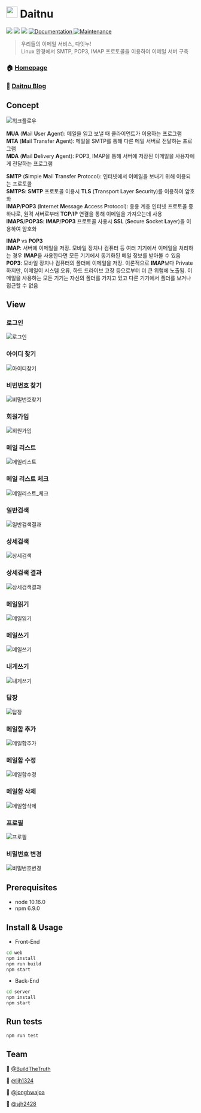 # <img width="30" src="https://user-images.githubusercontent.com/33617083/68571001-457a9d80-04a5-11ea-9a47-98c0fd36a1d9.png" style="margin:-5px 0px"> Daitnu

<p>
  <img src = 'https://img.shields.io/github/v/release/connect-foundation/2019-06?color=green' />
  <img src="https://img.shields.io/badge/node-10.16.0-blue.svg" />
  <img src="https://img.shields.io/badge/npm-6.9.0-blue.svg" />
  <a href="https://github.com/connect-foundation/2019-06#readme" target="_blank">
    <img alt="Documentation" src="https://img.shields.io/badge/documentation-yes-brightgreen.svg" />
  </a>
  <a href="https://github.com/connect-foundation/2019-06/graphs/commit-activity" target="_blank">
    <img alt="Maintenance" src="https://img.shields.io/badge/Maintained%3F-yes-green.svg" />
  </a>

</p>

> 우리들의 이메일 서비스, 다잇누!  
> Linux 환경에서 SMTP, POP3, IMAP 프로토콜을 이용하여 이메일 서버 구축

### 🏠 [Homepage](https://www.daitnu.com)

### :postbox: [Daitnu Blog](https://velog.io/@daitnu)

## Concept

![워크플로우](https://user-images.githubusercontent.com/31912670/70213083-df1f2d00-177b-11ea-8144-3c4e3a362ddf.png)

**MUA** (**M**ail **U**ser **A**gent): 메일을 읽고 보낼 때 클라이언트가 이용하는 프로그램<br>
**MTA** (**M**ail **T**ransfer **A**gent): 메일을 SMTP를 통해 다른 메일 서버로 전달하는 프로그램<br>
**MDA** (**M**ail **D**elivery **A**gent): POP3, IMAP을 통해 서버에 저장된 이메일을 사용자에게 전달하는 프로그램<br>

**SMTP** (**S**imple **M**ail **T**ransfer **P**rotocol): 인터넷에서 이메일을 보내기 위해 이용되는 프로토콜<br>
**SMTPS**: **SMTP** 프로토콜 이용시 **TLS** (**T**ransport **L**ayer **S**ecurity)를 이용하여 암호화<br>
**IMAP**/**POP3** (**I**nternet **M**essage **A**ccess **P**rotocol): 응용 계층 인터넷 프로토콜 중 하나로, 원격 서버로부터 **TCP**/**IP** 연결을 통해 이메일을 가져오는데 사용<br>
**IMAPS**/**POP3S**: **IMAP**/**POP3** 프로토콜 사용시 **SSL** (**S**ecure **S**ocket **L**ayer)을 이용하여 암호화<br>

**IMAP** vs **POP3**<br>
**IMAP**: 서버에 이메일을 저장. 모바일 장치나 컴퓨터 등 여러 기기에서 이메일을 처리하는 경우 **IMAP**을 사용한다면 모든 기기에서 동기화된 메일 정보를 받아볼 수 있음<br>
**POP3**: 모바일 장치나 컴퓨터의 폴더에 이메일을 저장. 이론적으로 **IMAP**보다 Private하지만, 이메일이 시스템 오류, 하드 드라이브 고장 등으로부터 더 큰 위험에 노출됨. 이메일을 사용하는 모든 기기는 자신의 폴더를 가지고 있고 다른 기기에서 폴더를 보거나 접근할 수 없음<br>

## View

### 로그인

![로그인](https://i.imgur.com/YFNnn8D.png)

### 아이디 찾기

![아이디찾기](https://user-images.githubusercontent.com/26241585/71305009-36c2c700-2411-11ea-8bd6-94429ff4169d.PNG)

### 비빈번호 찾기

![비밀번호찾기](https://user-images.githubusercontent.com/26241585/71305010-39bdb780-2411-11ea-9618-e1e42d511ae3.PNG)

### 회원가입

![회원가입](https://user-images.githubusercontent.com/31912670/69363195-60ce7f80-0cd3-11ea-9c5b-7dacffcad66c.png)

### 메일 리스트

![메일리스트](https://user-images.githubusercontent.com/26241585/71305032-886b5180-2411-11ea-9987-50a378af4998.PNG)

### 메일 리스트 체크

![메일리스트_체크](https://user-images.githubusercontent.com/26241585/71305033-8903e800-2411-11ea-88c4-006cc26f829c.PNG)

### 일반검색

![일반검색결과](https://user-images.githubusercontent.com/26241585/71305075-ded89000-2411-11ea-8b36-e109226d8f25.PNG)

### 상세검색

![상세검색](https://user-images.githubusercontent.com/26241585/71305072-de3ff980-2411-11ea-8bec-39f298820e8d.PNG)

### 상세검색 결과

![상세검색결과](https://user-images.githubusercontent.com/26241585/71305073-de3ff980-2411-11ea-9719-cc2cc296c19f.PNG)

### 메일읽기

![메일읽기](https://user-images.githubusercontent.com/26241585/71304810-d2066d00-240e-11ea-9ff9-ad9105105bf5.PNG)

### 메일쓰기

![메일쓰기](https://user-images.githubusercontent.com/26241585/71305040-a33dc600-2411-11ea-92cd-f798adeeda8b.PNG)

### 내게쓰기

![내게쓰기](https://user-images.githubusercontent.com/26241585/71305042-a3d65c80-2411-11ea-8575-353fb9fdb2fc.PNG)

### 답장

![답장](https://user-images.githubusercontent.com/26241585/71305052-b9e41d00-2411-11ea-922e-9aa0f8448918.PNG)

### 메일함 추가

![메일함추가](https://user-images.githubusercontent.com/26241585/71305069-dd0ecc80-2411-11ea-9414-a072b126e658.PNG)

### 메일함 수정

![메일함수정](https://user-images.githubusercontent.com/26241585/71305068-dd0ecc80-2411-11ea-9a15-ec6c127bdbfb.PNG)

### 메일함 삭제

![메일함삭제](https://user-images.githubusercontent.com/26241585/71305067-dd0ecc80-2411-11ea-81ba-c77a56e8373d.PNG)

### 프로필

![프로필](https://user-images.githubusercontent.com/26241585/71305078-ded89000-2411-11ea-9ce9-7ef750cdc13a.PNG)

### 비밀번호 변경

![비밀번호변경](https://user-images.githubusercontent.com/26241585/71305199-6377de00-2413-11ea-99ef-779da994acde.PNG)

## Prerequisites

- node 10.16.0
- npm 6.9.0

## Install & Usage

- Front-End

```sh
cd web
npm install
npm run build
npm start
```

- Back-End

```sh
cd server
npm install
npm start
```

## Run tests

```sh
npm run test
```

## Team

👤 [@BuildTheTruth](https://github.com/BuildTheTruth)

👤 [@ljh1324](https://github.com/ljh1324)

👤 [@jonghwajoa](https://github.com/jonghwajoa)

👤 [@sjh2428](https://github.com/sjh2428)
